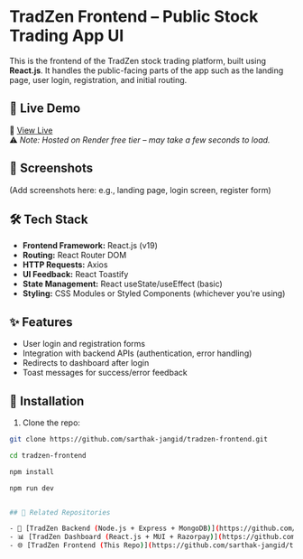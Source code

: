 # TradZen Frontend – Public Stock Trading App UI

This is the frontend of the TradZen stock trading platform, built using **React.js**. It handles the public-facing parts of the app such as the landing page, user login, registration, and initial routing.

## 🚀 Live Demo

🔗 [View Live]((https://tradzen-frontend-1.onrender.com/))  
⚠️ _Note: Hosted on Render free tier – may take a few seconds to load._

## 📸 Screenshots

(Add screenshots here: e.g., landing page, login screen, register form)

## 🛠 Tech Stack

- **Frontend Framework:** React.js (v19)
- **Routing:** React Router DOM
- **HTTP Requests:** Axios
- **UI Feedback:** React Toastify
- **State Management:** React useState/useEffect (basic)
- **Styling:** CSS Modules or Styled Components (whichever you're using)

## ✨ Features

- User login and registration forms
- Integration with backend APIs (authentication, error handling)
- Redirects to dashboard after login
- Toast messages for success/error feedback

## 🔧 Installation

1. Clone the repo:

```bash
git clone https://github.com/sarthak-jangid/tradzen-frontend.git

cd tradzen-frontend

npm install

npm run dev


## 🔗 Related Repositories

- 🔧 [TradZen Backend (Node.js + Express + MongoDB)](https://github.com/sarthak-jangid/tradzen-backend) *(API, auth, and database)*
- 📊 [TradZen Dashboard (React.js + MUI + Razorpay)](https://github.com/sarthak-jangid/tradzen-dashboard) *(authenticated user dashboard)*
- 🌐 [TradZen Frontend (This Repo)](https://github.com/sarthak-jangid/tradzen-frontend)  *(public site)*
```

